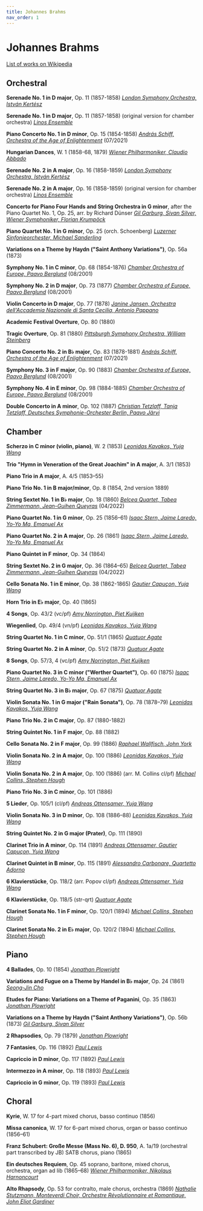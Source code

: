 ```yaml
---
title: Johannes Brahms
nav_order: 1
---
```


# Johannes Brahms

[List of works on Wikipedia](https://en.wikipedia.org/wiki/List_of_compositions_by_Johannes_Brahms)


## Orchestral

**Serenade No. 1 in D major**, Op. 11 (1857-1858) [*London Symphony Orchestra, István Kertész*](https://tidal.com/browse/track/26469235?u)

**Serenade No. 1 in D major**, Op. 11 (1857-1858) (original version for chamber orchestra) [*Linos Ensemble*](http://www.tidal.com/track/230183268)

**Piano Concerto No. 1 in D minor**, Op. 15 (1854-1858) [*András Schiff, Orchestra of the Age of Enlightenment*](http://www.tidal.com/track/185728418) (07/2021)

**Hungarian Dances**, W. 1 (1858-68, 1879) [*Wiener Philharmoniker, Claudio Abbado*](http://www.tidal.com/track/4708013)

**Serenade No. 2 in A major**, Op. 16 (1858-1859) [*London Symphony Orchestra, István Kertész*](https://tidal.com/browse/track/26469241?u)

**Serenade No. 2 in A major**, Op. 16 (1858-1859) (original version for chamber orchestra) [*Linos Ensemble*](http://www.tidal.com/track/230183278)

**Concerto for Piano Four Hands and String Orchestra in G minor**, after the Piano Quartet No. 1, Op. 25, arr. by Richard Dünser [*Gil Garburg, Sivan Silver, Wiener Symphoniker, Florian Krumpöck*](http://www.tidal.com/track/151961690)

**Piano Quartet No. 1 in G minor**, Op. 25 (orch. Schoenberg) [*Luzerner Sinfonieorchester, Michael Sanderling*](http://www.tidal.com/track/277983998)

**Variations on a Theme by Haydn ("Saint Anthony Variations")**, Op. 56a (1873)

**Symphony No. 1 in C minor**, Op. 68 (1854-1876) [*Chamber Orchestra of Europe, Paavo Berglund*](https://tidal.com/browse/track/284016473?u) (08/2001)

**Symphony No. 2 in D major**, Op. 73 (1877) [*Chamber Orchestra of Europe, Paavo Berglund*](https://tidal.com/browse/track/284016477?u) (08/2001)

**Violin Concerto in D major**, Op. 77 (1878) [*Janine Jansen, Orchestra dell'Accademia Nazionale di Santa Cecilia, Antonio Pappano*](http://www.tidal.com/track/77609390)

**Academic Festival Overture**, Op. 80 (1880)

**Tragic Overture**, Op. 81 (1880) [*Pittsburgh Symphony Orchestra, William Steinberg*](http://www.tidal.com/track/218186383)  

**Piano Concerto No. 2 in B♭ major**, Op. 83 (1878-1881) [*András Schiff, Orchestra of the Age of Enlightenment*](http://www.tidal.com/track/185728421) (07/2021)

**Symphony No. 3 in F major**, Op. 90 (1883) [*Chamber Orchestra of Europe, Paavo Berglund*](https://tidal.com/browse/track/284016481?u) (08/2001)

**Symphony No. 4 in E minor**, Op. 98 (1884-1885) [*Chamber Orchestra of Europe, Paavo Berglund*](https://tidal.com/browse/track/284016485?u) (08/2001)

**Double Concerto in A minor**, Op. 102 (1887) [*Christian Tetzlaff, Tanja Tetzlaff, Deutsches Symphonie-Orchester Berlin, Paavo Järvi*](http://www.tidal.com/track/313629848) 

## Chamber

**Scherzo in C minor (violin, piano)**, W. 2 (1853) [*Leonidas Kavakos, Yuja Wang*](http://www.tidal.com/track/27201197)

**Trio "Hymn in Veneration of the Great Joachim" in A major**, A. 3/1 (1853)

**Piano Trio in A major**, A. 4/5 (1853–55)

**Piano Trio No. 1 in B major/minor**, Op. 8 (1854, 2nd version 1889)

**String Sextet No. 1 in B♭ major**, Op. 18 (1860) [*Belcea Quartet, Tabea Zimmermann, Jean-Guihen Queyras*](http://www.tidal.com/track/213985508) (04/2022)

**Piano Quartet No. 1 in G minor**, Op. 25 (1856–61) [*Isaac Stern, Jaime Laredo, Yo-Yo Ma, Emanuel Ax*](http://www.tidal.com/track/1877174)

**Piano Quartet No. 2 in A major**, Op. 26 (1861) [*Isaac Stern, Jaime Laredo, Yo-Yo Ma, Emanuel Ax*](http://www.tidal.com/track/1877910)

**Piano Quintet in F minor**, Op. 34 (1864)

**String Sextet No. 2 in G major**, Op. 36 (1864–65) [*Belcea Quartet, Tabea Zimmermann, Jean-Guihen Queyras*](http://www.tidal.com/track/213985512) (04/2022)

**Cello Sonata No. 1 in E minor**, Op. 38 (1862-1865) [*Gautier Capuçon, Yuja Wang*](http://www.tidal.com/track/245035795)

**Horn Trio in E♭ major**, Op. 40 (1865)

**4 Songs**, Op. 43/2 (vc/pf) [*Amy Norrington, Piet Kuijken*](https://tidal.com/browse/track/392902643?u)

**Wiegenlied**, Op. 49/4 (vn/pf) [*Leonidas Kavakos, Yuja Wang*](http://www.tidal.com/track/27201221)

**String Quartet No. 1 in C minor**, Op. 51/1 (1865) [*Quatuor Agate*](http://www.tidal.com/track/362513730)

**String Quartet No. 2 in A minor**, Op. 51/2 (1873) [*Quatuor Agate*](http://www.tidal.com/track/362513734)

**8 Songs**, Op. 57/3, 4 (vc/pf) [*Amy Norrington, Piet Kuijken*](http://www.tidal.com/track/392902636)

**Piano Quartet No. 3 in C minor ("Werther Quartet")**, Op. 60 (1875) [*Isaac Stern, Jaime Laredo, Yo-Yo Ma, Emanuel Ax*](http://www.tidal.com/track/1877909)

**String Quartet No. 3 in B♭ major**, Op. 67 (1875) [*Quatuor Agate*](http://www.tidal.com/track/362513738)

**Violin Sonata No. 1 in G major ("Rain Sonata")**, Op. 78 (1878–79) [*Leonidas Kavakos, Yuja Wang*](http://www.tidal.com/track/27201198)

**Piano Trio No. 2 in C major**, Op. 87 (1880-1882)

**String Quintet No. 1 in F major**, Op. 88 (1882)

**Cello Sonata No. 2 in F major**, Op. 99 (1886) [*Raphael Wallfisch, John York*](http://www.tidal.com/track/98291615)

**Violin Sonata No. 2 in A major**, Op. 100 (1886) [*Leonidas Kavakos, Yuja Wang*](http://www.tidal.com/track/27201201)

**Violin Sonata No. 2 in A major**, Op. 100 (1886) (arr. M. Collins cl/pf) [*Michael Collins, Stephen Hough*](http://www.tidal.com/track/204477508)

**Piano Trio No. 3 in C minor**, Op. 101 (1886)

**5 Lieder**, Op. 105/1 (cl/pf) [*Andreas Ottensamer, Yuja Wang*](http://www.tidal.com/track/105044321)

**Violin Sonata No. 3 in D minor**, Op. 108 (1886–88) [*Leonidas Kavakos, Yuja Wang*](http://www.tidal.com/track/27201209)

**String Quintet No. 2 in G major (Prater)**, Op. 111 (1890)

**Clarinet Trio in A minor**, Op. 114 (1891) [*Andreas Ottensamer, Gautier Capuçon, Yuja Wang*](http://www.tidal.com/track/245035802)

**Clarinet Quintet in B minor**, Op. 115 (1891) [*Alessandro Carbonare, Quartetto Adorno*](http://www.tidal.com/track/122857547)

**6 Klavierstücke**, Op. 118/2 (arr. Popov cl/pf) [*Andreas Ottensamer, Yuja Wang*](http://www.tidal.com/track/105044315)

**6 Klavierstücke**, Op. 118/5 (str-qrt) [*Quatuor Agate*](http://www.tidal.com/track/362513742)

**Clarinet Sonata No. 1 in F minor**, Op. 120/1 (1894) [*Michael Collins, Stephen Hough*](http://www.tidal.com/track/204477511)

**Clarinet Sonata No. 2 in E♭ major**, Op. 120/2 (1894) [*Michael Collins, Stephen Hough*](http://www.tidal.com/track/204477518)

## Piano

**4 Ballades**, Op. 10 (1854) [*Jonathan Plowright*](http://www.tidal.com/track/341663077)

**Variations and Fugue on a Theme by Handel in B♭ major**, Op. 24 (1861) [*Seong-Jin Cho*](http://www.tidal.com/track/273661953)

**Etudes for Piano: Variations on a Theme of Paganini**, Op. 35 (1863) [*Jonathan Plowright*](http://www.tidal.com/track/341663057)

**Variations on a Theme by Haydn ("Saint Anthony Variations")**, Op. 56b (1873) [*Gil Garburg, Sivan Silver*](https://tidal.com/browse/track/151961696?u) 

**2 Rhapsodies**, Op. 79 (1879) [*Jonathan Plowright*](http://www.tidal.com/track/341663082)

**7 Fantasies**, Op. 116 (1892) [*Paul Lewis*](http://www.tidal.com/track/212733442)

**Capriccio in D minor**, Op. 117 (1892) [*Paul Lewis*](http://www.tidal.com/track/212733449)

**Intermezzo in A minor**, Op. 118 (1893) [*Paul Lewis*](http://www.tidal.com/track/212733452)

**Capriccio in G minor**, Op. 119 (1893) [*Paul Lewis*](http://www.tidal.com/track/212733458)

## Choral

**Kyrie**, W. 17 for 4-part mixed chorus, basso continuo (1856)	

**Missa canonica**, W. 17 for 6-part mixed chorus, organ or basso continuo (1856–61)

**Franz Schubert: Große Messe (Mass No. 6), D. 950**, A. 1a/19	(orchestral part transcribed by JB) SATB chorus, piano (1865)

**Ein deutsches Requiem**, Op. 45 soprano, baritone, mixed chorus, orchestra, organ ad lib (1865–68) [*Wiener Philharmoniker, Nikolaus Harnoncourt*](https://tidal.com/browse/album/4691140?u)

**Alto Rhapsody**, Op. 53 for contralto, male chorus, orchestra (1869) [*Nathalie Stutzmann, Monteverdi Choir, Orchestre Révolutionnaire et Romantique, John Eliot Gardiner*](http://www.tidal.com/track/79497950)

